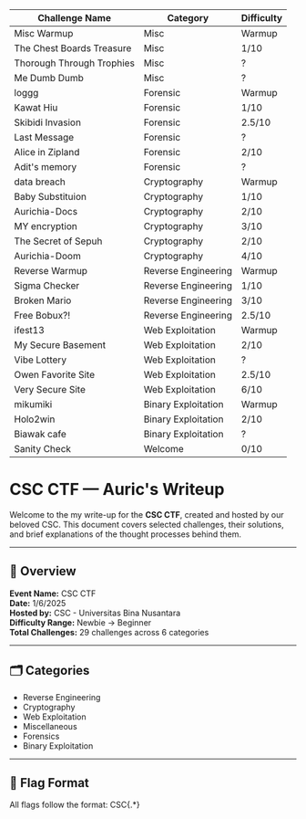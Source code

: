 | Challenge Name            | Category            | Difficulty |
|---------------------------|---------------------|------------|
| Misc Warmup               | Misc                | Warmup     |
| The Chest Boards Treasure | Misc                | 1/10       |
| Thorough Through Trophies | Misc                | ?          |
| Me Dumb Dumb              | Misc                | ?          |
| loggg                     | Forensic            | Warmup     |
| Kawat Hiu                 | Forensic            | 1/10       |
| Skibidi Invasion          | Forensic            | 2.5/10     |
| Last Message              | Forensic            | ?          |
| Alice in Zipland          | Forensic            | 2/10       |
| Adit's memory             | Forensic            | ?          |
| data breach               | Cryptography        | Warmup     |
| Baby Substituion          | Cryptography        | 1/10       |
| Aurichia-Docs             | Cryptography        | 2/10       |
| MY encryption             | Cryptography        | 3/10       |
| The Secret of Sepuh       | Cryptography        | 2/10       |
| Aurichia-Doom             | Cryptography        | 4/10       |
| Reverse Warmup            | Reverse Engineering | Warmup     |
| Sigma Checker             | Reverse Engineering | 1/10       |
| Broken Mario              | Reverse Engineering | 3/10       |
| Free Bobux?!              | Reverse Engineering | 2.5/10     |
| ifest13                   | Web Exploitation    | Warmup     |
| My Secure Basement        | Web Exploitation    | 2/10       |
| Vibe Lottery              | Web Exploitation    | ?          |
| Owen Favorite Site        | Web Exploitation    | 2.5/10     |
| Very Secure Site          | Web Exploitation    | 6/10       |
| mikumiki                  | Binary Exploitation | Warmup     |
| Holo2win                  | Binary Exploitation | 2/10       |
| Biawak cafe               | Binary Exploitation | ?          |
| Sanity Check              | Welcome             | 0/10       |

# CSC CTF — Auric's Writeup

Welcome to the my write-up for the **CSC CTF**, created and hosted by our beloved CSC. This document covers selected challenges, their solutions, and brief explanations of the thought processes behind them.

---

## 📌 Overview

**Event Name:** CSC CTF  
**Date:** 1/6/2025                                
**Hosted by:** CSC - Universitas Bina Nusantara                          
**Difficulty Range:** Newbie → Beginner  
**Total Challenges:** 29 challenges across 6 categories

---

## 🗂️ Categories

- Reverse Engineering  
- Cryptography  
- Web Exploitation  
- Miscellaneous  
- Forensics
- Binary Exploitation

---

## 🏁 Flag Format

All flags follow the format:  CSC{.*}